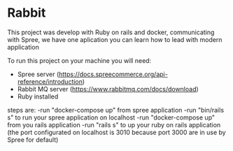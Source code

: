 # Rabbit

This project was develop with Ruby on rails and docker, communicating with Spree, we have one aplication you can learn how to lead with modern application


To run this project on your machine you will need:

- Spree server (https://docs.spreecommerce.org/api-reference/introduction)
- Rabbit MQ server (https://www.rabbitmq.com/docs/download)
- Ruby installed

steps are:
-run "docker-compose up" from spree application
-run "bin/rails s" to run your spree application on localhost
-run "docker-compose up" from you rails application
-run "rails s" to up your ruby on rails application (the port configurated on localhost is 3010 because port 3000 are in use by Spree for default)
